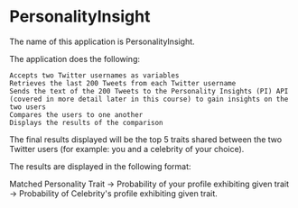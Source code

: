 # PersonalityInsight

The name of this application is PersonalityInsight.

The application does the following:

    Accepts two Twitter usernames as variables
    Retrieves the last 200 Tweets from each Twitter username
    Sends the text of the 200 Tweets to the Personality Insights (PI) API (covered in more detail later in this course) to gain insights on the       two users
    Compares the users to one another
    Displays the results of the comparison

The final results displayed will be the top 5 traits shared between the two Twitter users (for example: you and a celebrity of your choice).

The results are displayed in the following format:

Matched Personality Trait -> Probability of your profile exhibiting given trait -> Probability of Celebrity's profile exhibiting given trait. 
